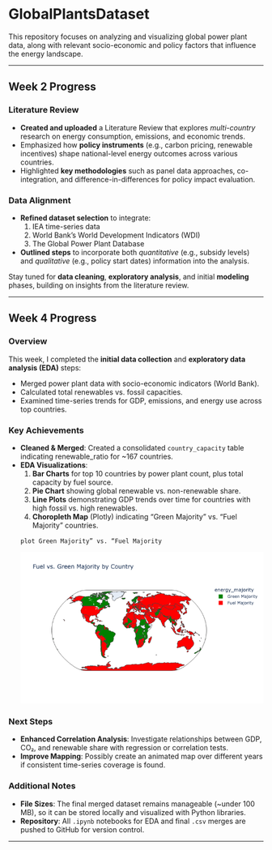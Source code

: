 # GlobalPlantsDataset

This repository focuses on analyzing and visualizing global power plant data, along with relevant socio-economic and policy factors that influence the energy landscape.

---

## Week 2 Progress

### Literature Review
- **Created and uploaded** a Literature Review that explores *multi-country* research on energy consumption, emissions, and economic trends.
- Emphasized how **policy instruments** (e.g., carbon pricing, renewable incentives) shape national-level energy outcomes across various countries.
- Highlighted **key methodologies** such as panel data approaches, co-integration, and difference-in-differences for policy impact evaluation.

### Data Alignment
- **Refined dataset selection** to integrate:
  1. IEA time-series data  
  2. World Bank’s World Development Indicators (WDI)  
  3. The Global Power Plant Database
- **Outlined steps** to incorporate both *quantitative* (e.g., subsidy levels) and *qualitative* (e.g., policy start dates) information into the analysis.



Stay tuned for **data cleaning**, **exploratory analysis**, and initial **modeling** phases, building on insights from the literature review.

---
## Week 4 Progress

### Overview
This week, I completed the **initial data collection** and **exploratory data analysis (EDA)** steps:
- Merged power plant data with socio-economic indicators (World Bank).
- Calculated total renewables vs. fossil capacities.
- Examined time-series trends for GDP, emissions, and energy use across top countries.

### Key Achievements
- **Cleaned & Merged**: Created a consolidated `country_capacity` table indicating renewable_ratio for ~167 countries.
- **EDA Visualizations**:
  1. **Bar Charts** for top 10 countries by power plant count, plus total capacity by fuel source.
  2. **Pie Chart** showing global renewable vs. non-renewable share.
  3. **Line Plots** demonstrating GDP trends over time for countries with high fossil vs. high renewables.
  4. **Choropleth Map** (Plotly) indicating “Green Majority” vs. “Fuel Majority” countries.
  ```
  plot Green Majority” vs. “Fuel Majority
  ```
  ![Alt text](pics/map.png)

### Next Steps
- **Enhanced Correlation Analysis**: Investigate relationships between GDP, CO₂, and renewable share with regression or correlation tests.
- **Improve Mapping**: Possibly create an animated map over different years if consistent time-series coverage is found.

### Additional Notes
- **File Sizes**: The final merged dataset remains manageable (~under 100 MB), so it can be stored locally and visualized with Python libraries.
- **Repository**: All `.ipynb` notebooks for EDA and final `.csv` merges are pushed to GitHub for version control.
---
